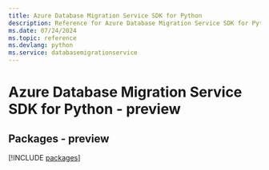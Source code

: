 ```yaml
---
title: Azure Database Migration Service SDK for Python
description: Reference for Azure Database Migration Service SDK for Python
ms.date: 07/24/2024
ms.topic: reference
ms.devlang: python
ms.service: databasemigrationservice
---
```

# Azure Database Migration Service SDK for Python - preview
## Packages - preview
[!INCLUDE [packages](database-migration-service-index.md)]
